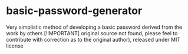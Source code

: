 # basic-password-generator
Very simplistic method of developing a basic password derived from the work by others 
[!IMPORTANT]   original source not found, please feel to contribute with correction as to the original author), released under MIT license